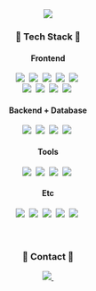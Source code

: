 <div align="center">
  <!--타이틀-->
  <img src="https://capsule-render.vercel.app/api?type=waving&color=gradient&height=300&section=header&text=mireum's%20github&fontSize=90" />
  
  <!--본문-->
  <h3 align="center">🔧 Tech Stack 🔧</h3>
  <div>
    <h4>Frontend</h4>
    <img src="https://img.shields.io/badge/React-20232a.svg?style=for-the-badge&logo=react&logoColor=61DAFB" />&nbsp
    <img src="https://img.shields.io/badge/Redux-20232a.svg?style=for-the-badge&logo=Redux&logoColor=#764ABC" />&nbsp
    <img src="https://img.shields.io/badge/TypeScript-00273F.svg?style=for-the-badge&logo=typescript&logoColor=#3178C6">&nbsp
    <img src="https://img.shields.io/badge/Next-000000.svg?style=for-the-badge&logo=nextdotjs&logoColor=#000000">&nbsp
    <img src="https://img.shields.io/badge/styled--components-DB7093?style=for-the-badge&logo=styled-components&logoColor=ffd35b" />&nbsp
    <br/>
    <img src="https://img.shields.io/badge/tailwindcss-0788D9.svg?style=for-the-badge&logo=tailwindcss&logoColor=#06B6D4">&nbsp
    <img src="https://img.shields.io/badge/javascript-F7DF1E.svg?style=for-the-badge&logo=javascript&logoColor=20232a" />&nbsp
    <img src="https://img.shields.io/badge/html5-E34F26.svg?style=for-the-badge&logo=html5&logoColor=white" />&nbsp
    <img src="https://img.shields.io/badge/css3-2E6FF2.svg?style=for-the-badge&logo=css3&logoColor=#1572B6" />&nbsp
  </div>
  
  <div>
    <h4>Backend + Database</h4>
    <img src="https://img.shields.io/badge/node-262626.svg?style=for-the-badge&logo=nodedotjs&logoColor=#5FA04E" />&nbsp
    <img src="https://img.shields.io/badge/express-F2CF1D.svg?style=for-the-badge&logo=express&logoColor=#8C8416" />&nbsp
    <img src="https://img.shields.io/badge/mysql-F2F2F2.svg?style=for-the-badge&logo=mysql&logoColor=#4479A1" />&nbsp
    <img src="https://img.shields.io/badge/mongodb-B9D9B4.svg?style=for-the-badge&logo=mongodb&logoColor=47A248" />&nbsp
  </div>

  <div>
    <h4>Tools</h4>
    <img src="https://img.shields.io/badge/github-565759.svg?style=for-the-badge&logo=github&logoColor=#181717" />&nbsp
    <img src="https://img.shields.io/badge/AWS-232F3E.svg?style=for-the-badge&logo=amazonwebservices&logoColor=#181717" />&nbsp
    <img src="https://img.shields.io/badge/Trello-0052CC.svg?style=for-the-badge&logo=trello&logoColor=#white" />&nbsp
    <img src="https://img.shields.io/badge/figma-1BCBF2.svg?style=for-the-badge&logo=figma&logoColor=#0DD97A" />&nbsp    
  </div>

  <div>
    <h4>Etc</h4>
    <img src="https://img.shields.io/badge/nginx-009639.svg?style=for-the-badge&logo=nginx&logoColor=#white" />&nbsp
    <img src="https://img.shields.io/badge/python-F2CA52.svg?style=for-the-badge&logo=python&logoColor=#3776AB" />&nbsp
    <img src="https://img.shields.io/badge/c-023373.svg?style=for-the-badge&logo=c&logoColor=#A8B9CC" />&nbsp
    <img src="https://img.shields.io/badge/c++-023373.svg?style=for-the-badge&logo=cplusplus&logoColor=#00599C" />&nbsp
    <img src="https://img.shields.io/badge/java-F2CF1D.svg?style=for-the-badge&logo=&" />&nbsp
  </div>
  <br/>
  <br/>
  <div>
    <h3 align="center">🔎 Contact 🔎</h3>
    <a href="mailto:yljw225@naver.com">
      <img src="https://img.shields.io/badge/yljw225@naver-1EBC8F?style=for-the-badge&logo=gmail&logoColor=white" />&nbsp
    </a>
  </div>
  
</div>
